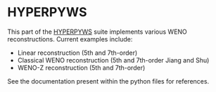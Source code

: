 # HYPERPYWS #

This part of the [HYPERPYWS](../../README.md) suite implements various WENO
reconstructions.  Current examples include:

* Linear reconstruction (5th and 7th-order)
* Classical WENO reconstruction (5th and 7th-order Jiang and Shu)
* WENO-Z reconstruction (5th and 7th-order)

See the documentation present within the python files for references.
